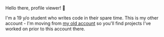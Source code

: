 Hello there, profile viewer! :wave:

I'm a 19 y/o student who writes code in their spare time. This is my other account - I'm moving from [my old account](https://github.com/xfuney) so you'll find projects I've worked on prior to this account there.
